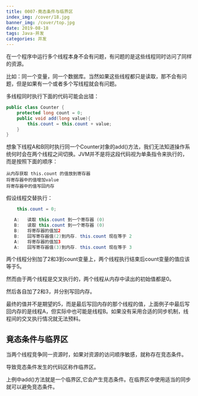 ```yaml
---
title: 0007-竟态条件与临界区
index_img: /cover/18.jpg
banner_img: /cover/top.jpg
date: 2019-08-18
tags: Java-并发
categories: 并发
---
```


在一个程序中运行多个线程本身不会有问题，有问题的是这些线程同时访问了同样的资源。

比如：同一个变量，同一个数据库。当然如果这些线程都只是读取，那不会有问题，但是如果有一个或者多个写线程就会有问题。

多线程同时执行下面的代码可能会出错：

```java
public class Counter {
	protected long count = 0;
	public void add(long value){
		this.count = this.count + value;   
	}
}
```

想象下线程A和B同时执行同一个Counter对象的add()方法，我们无法知道操作系统何时会在两个线程之间切换。JVM并不是将这段代码视为单条指令来执行的，而是按照下面的顺序：

```
从内存获取 this.count 的值放到寄存器
将寄存器中的值增加value
将寄存器中的值写回内存
```

假设线程交替执行：

```java
	this.count = 0;

   A:	读取 this.count 到一个寄存器 (0)
   B:	读取 this.count 到一个寄存器 (0)
   B: 	将寄存器的值加2
   B:	回写寄存器值(2)到内存. this.count 现在等于 2
   A:	将寄存器的值加3
   A:	回写寄存器值(3)到内存. this.count 现在等于 3
```

两个线程分别加了2和3到count变量上，两个线程执行结束后count变量的值应该等于5。

然而由于两个线程是交叉执行的，两个线程从内存中读出的初始值都是0。

然后各自加了2和3，并分别写回内存。

最终的值并不是期望的5，而是最后写回内存的那个线程的值，上面例子中最后写回内存的是线程A，但实际中也可能是线程B。如果没有采用合适的同步机制，线程间的交叉执行情况就无法预料。



## 竟态条件与临界区

当两个线程竞争同一资源时，如果对资源的访问顺序敏感，就称存在竞态条件。

导致竞态条件发生的代码区称作临界区。

上例中add()方法就是一个临界区,它会产生竞态条件。在临界区中使用适当的同步就可以避免竞态条件。
